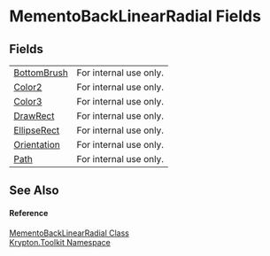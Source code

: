 # MementoBackLinearRadial Fields




## Fields
<table>
<tr>
<td><a href="23fc1905-af57-05cc-191a-179908972cf1.md">BottomBrush</a></td>
<td>For internal use only.</td></tr>
<tr>
<td><a href="cf5adcd4-e87a-de16-ecc0-4500b8a2b019.md">Color2</a></td>
<td>For internal use only.</td></tr>
<tr>
<td><a href="cd1ebcd1-d5b8-f8f5-601b-3f9cacce1601.md">Color3</a></td>
<td>For internal use only.</td></tr>
<tr>
<td><a href="d6724c44-5569-0280-915c-f50383b83671.md">DrawRect</a></td>
<td>For internal use only.</td></tr>
<tr>
<td><a href="50a62a8b-74c0-7fdd-f9d0-4ab57252b60e.md">EllipseRect</a></td>
<td>For internal use only.</td></tr>
<tr>
<td><a href="8d19f97e-9c05-20bf-8ced-0f31a1d7057f.md">Orientation</a></td>
<td>For internal use only.</td></tr>
<tr>
<td><a href="13f95333-4489-284f-749f-c09811598db9.md">Path</a></td>
<td>For internal use only.</td></tr>
</table>

## See Also


#### Reference
<a href="f6a02d70-c7c9-b3f3-c672-e8efba385651.md">MementoBackLinearRadial Class</a>  
<a href="79d2eac2-21f4-54ff-7552-b20c33c30600.md">Krypton.Toolkit Namespace</a>  
